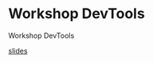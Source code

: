 # Workshop DevTools

Workshop DevTools

[slides](https://albertonarda.github.io/workshopDevTools/slides/)
